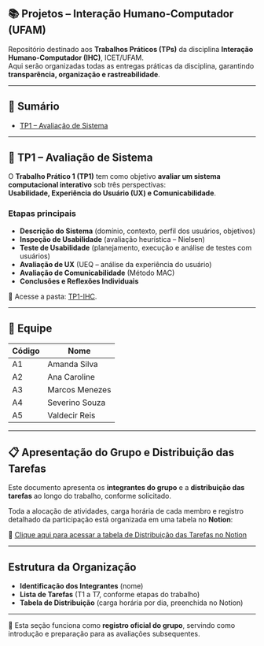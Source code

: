 ## 📚 Projetos – Interação Humano-Computador (UFAM)

Repositório destinado aos **Trabalhos Práticos (TPs)** da disciplina **Interação Humano-Computador (IHC)**, ICET/UFAM.  
Aqui serão organizadas todas as entregas práticas da disciplina, garantindo **transparência, organização e rastreabilidade**.

---

## 📑 Sumário

- [TP1 – Avaliação de Sistema](#tp1--avaliação-de-sistema)

---

## 🔹 TP1 – Avaliação de Sistema 

O **Trabalho Prático 1 (TP1)** tem como objetivo **avaliar um sistema computacional interativo** sob três perspectivas:  
**Usabilidade, Experiência do Usuário (UX) e Comunicabilidade**.

### Etapas principais
- **Descrição do Sistema** (domínio, contexto, perfil dos usuários, objetivos)  
- **Inspeção de Usabilidade** (avaliação heurística – Nielsen)  
- **Teste de Usabilidade** (planejamento, execução e análise de testes com usuários)  
- **Avaliação de UX** (UEQ – análise da experiência do usuário)  
- **Avaliação de Comunicabilidade** (Método MAC)  
- **Conclusões e Reflexões Individuais**

📂 Acesse a pasta: [TP1-IHC](TP1-IHC).  

---

## 👥 Equipe

| Código | Nome             |
|--------|------------------|
| A1     | Amanda Silva     | 
| A2     | Ana Caroline     | 
| A3     | Marcos Menezes   |
| A4     | Severino Souza   |
| A5     | Valdecir Reis    |

---

## 📋 Apresentação do Grupo e Distribuição das Tarefas

Este documento apresenta os **integrantes do grupo** e a **distribuição das tarefas** ao longo do trabalho, conforme solicitado.

Toda a alocação de atividades, carga horária de cada membro e registro detalhado da participação está organizada em uma tabela no **Notion**:

🔗 [Clique aqui para acessar a tabela de Distribuição das Tarefas no Notion](https://www.notion.so/Apresenta-o-do-grupo-e-distribui-o-das-tarefas-27dfb754c1f6805ab03dd71f93a292d2?source=copy_link)

---

## Estrutura da Organização

- **Identificação dos Integrantes** (nome)  
- **Lista de Tarefas** (T1 a T7, conforme etapas do trabalho)  
- **Tabela de Distribuição** (carga horária por dia, preenchida no Notion)  

---

📌 Esta seção funciona como **registro oficial do grupo**, servindo como introdução e preparação para as avaliações subsequentes.

